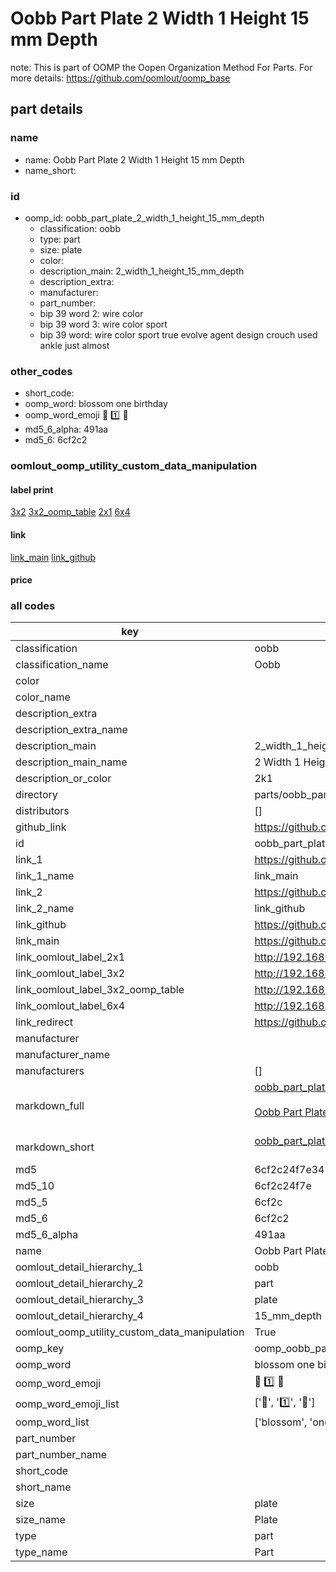 # Oobb Part Plate 2 Width 1 Height 15 mm Depth  

note: This is part of OOMP the Oopen Organization Method For Parts. For more details: https://github.com/oomlout/oomp_base

##  part details
  







### name
* name: Oobb Part Plate 2 Width 1 Height 15 mm Depth
* name_short: 
### id
* oomp_id: oobb_part_plate_2_width_1_height_15_mm_depth
  * classification: oobb
  * type: part
  * size: plate
  * color: 
  * description_main: 2_width_1_height_15_mm_depth
  * description_extra: 
  * manufacturer: 
  * part_number: 
  * bip 39 word 2: wire color
  * bip 39 word 3: wire color sport
  * bip 39 word: wire color sport true evolve agent design crouch used ankle just almost

### other_codes
* short_code: 
* oomp_word: blossom one birthday
* oomp_word_emoji :blossom: :one: :birthday:
* md5_6_alpha: 491aa
* md5_6: 6cf2c2






### oomlout_oomp_utility_custom_data_manipulation
#### label print
[3x2](http://192.168.1.245:1112/?label=oomp%20491aa)
[3x2_oomp_table](http://192.168.1.108:1112/?label=oomp%20491aa)
[2x1](http://192.168.1.242:1112/?label=oomp%20491aa)
[6x4](http://192.168.1.55:1112/?label=oomp%20491aa)    

#### link

[link_main](https://github.com/oomlout/oomlout_oomp_version_1_messy/tree/main/parts/oobb_part_plate_2_width_1_height_15_mm_depth) [link_github](https://github.com/oomlout/oomlout_oomp_version_1_messy/tree/main/parts/oobb_part_plate_2_width_1_height_15_mm_depth)                             

#### price







### all codes 
| key | value |  
| --- | --- |  
| classification | oobb |  
| classification_name | Oobb |  
| color |  |  
| color_name |  |  
| description_extra |  |  
| description_extra_name |  |  
| description_main | 2_width_1_height_15_mm_depth |  
| description_main_name | 2 Width 1 Height 15 mm Depth |  
| description_or_color | 2k1 |  
| directory | parts/oobb_part_plate_2_width_1_height_15_mm_depth |  
| distributors | [] |  
| github_link | https://github.com/oomlout/oomlout_oomp_part_src/tree/main/parts/oobb_part_plate_2_width_1_height_15_mm_depth |  
| id | oobb_part_plate_2_width_1_height_15_mm_depth |  
| link_1 | https://github.com/oomlout/oomlout_oomp_version_1_messy/tree/main/parts/oobb_part_plate_2_width_1_height_15_mm_depth |  
| link_1_name | link_main |  
| link_2 | https://github.com/oomlout/oomlout_oomp_version_1_messy/tree/main/parts/oobb_part_plate_2_width_1_height_15_mm_depth |  
| link_2_name | link_github |  
| link_github | https://github.com/oomlout/oomlout_oomp_version_1_messy/tree/main/parts/oobb_part_plate_2_width_1_height_15_mm_depth |  
| link_main | https://github.com/oomlout/oomlout_oomp_version_1_messy/tree/main/parts/oobb_part_plate_2_width_1_height_15_mm_depth |  
| link_oomlout_label_2x1 | http://192.168.1.242:1112/?label=oomp%20491aa |  
| link_oomlout_label_3x2 | http://192.168.1.245:1112/?label=oomp%20491aa |  
| link_oomlout_label_3x2_oomp_table | http://192.168.1.108:1112/?label=oomp%20491aa |  
| link_oomlout_label_6x4 | http://192.168.1.55:1112/?label=oomp%20491aa |  
| link_redirect | https://github.com/oomlout/oomlout_oomp_version_1_messy/tree/main/parts/oobb_part_plate_2_width_1_height_15_mm_depth |  
| manufacturer |  |  
| manufacturer_name |  |  
| manufacturers | [] |  
| markdown_full | [oobb_part_plate_2_width_1_height_15_mm_depth](none)<br>[](none)<br>[Oobb Part Plate 2 Width 1 Height 15 Mm Depth](none)<br><br> |  
| markdown_short | [oobb_part_plate_2_width_1_height_15_mm_depth](none)<br><br> |  
| md5 | 6cf2c24f7e34277813a71e95a54b6fe1 |  
| md5_10 | 6cf2c24f7e |  
| md5_5 | 6cf2c |  
| md5_6 | 6cf2c2 |  
| md5_6_alpha | 491aa |  
| name | Oobb Part Plate 2 Width 1 Height 15 mm Depth |  
| oomlout_detail_hierarchy_1 | oobb |  
| oomlout_detail_hierarchy_2 | part |  
| oomlout_detail_hierarchy_3 | plate |  
| oomlout_detail_hierarchy_4 | 15_mm_depth |  
| oomlout_oomp_utility_custom_data_manipulation | True |  
| oomp_key | oomp_oobb_part_plate_2_width_1_height_15_mm_depth |  
| oomp_word | blossom one birthday |  
| oomp_word_emoji | :blossom: :one: :birthday: |  
| oomp_word_emoji_list | [':blossom:', ':one:', ':birthday:'] |  
| oomp_word_list | ['blossom', 'one', 'birthday'] |  
| part_number |  |  
| part_number_name |  |  
| short_code |  |  
| short_name |  |  
| size | plate |  
| size_name | Plate |  
| type | part |  
| type_name | Part |  
